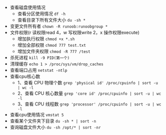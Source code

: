 
+ 查看磁盘使用情况
   + 查看分区使用情况 `df -h`
   + 查看目录下所有文件大小 `du -sh *`
+ 变更文件所有者 `chown -R runoob:runoobgroup *`
+ 文件权限(r 读权限read  4，w 写权限write 2，x 操作权限execute)
   + 增加执行权限 `chmod +x *.sh`
   + 增加全部权限 `chmod 777 test.txt`
   + 增加文件夹权限 `chmod -R 777 /test`
+ 杀死进程 `kill -9 PID(第一个)`
+ 清理缓存 `echo 1 > /proc/sys/vm/drop_caches`
+ 查看端口占用 `netstat -ntlp`
+ 查看cpu核心数 
  + 1、查看 CPU 物理个数 `grep 'physical id' /proc/cpuinfo | sort -u | wc -l`
  + 2、查看 CPU 核心数量 `grep 'core id' /proc/cpuinfo | sort -u | wc -l`
  + 3、查看 CPU 线程数 `grep 'processor' /proc/cpuinfo | sort -u | wc -l`
+ 查看cpu使用情况 `vmstat 5`
+ 查看某个文件夹下目录 `du -sh * | sort -n`
+ 查询磁盘文件大小 `du -sh /opt/* | sort -nr`